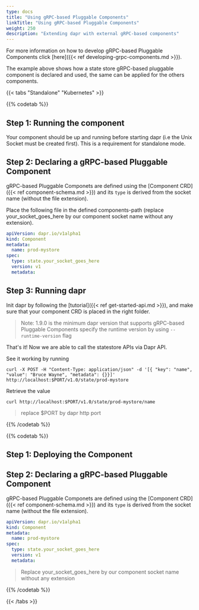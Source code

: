 ```yaml
---
type: docs
title: "Using gRPC-based Pluggable Components"
linkTitle: "Using gRPC-based Pluggable Components"
weight: 250
description: "Extending dapr with external gRPC-based components"
---
```


For more information on how to develop gRPC-based Pluggable Components click [here]({{< ref developing-grpc-components.md >}}).

The example above shows how a state store gRPC-based pluggable component is declared and used, the same can be applied for the others components.

{{< tabs "Standalone" "Kubernetes" >}}

{{% codetab %}}

## Step 1: Running the component

Your component should be up and running before starting dapr (i.e the Unix Socket must be created first). This is a requirement for standalone mode.

## Step 2: Declaring a gRPC-based Pluggable Component

gRPC-based Pluggable Componets are defined using the [Component CRD]({{< ref component-schema.md >}}) and its `type` is derived from the socket name (without the file extension).

Place the following file in the defined components-path (replace your_socket_goes_here by our component socket name without any extension).

```yaml
apiVersion: dapr.io/v1alpha1
kind: Component
metadata:
  name: prod-mystore
spec:
  type: state.your_socket_goes_here
  version: v1
  metadata:
```

## Step 3: Running dapr

Init dapr by following the [tutorial]({{< ref get-started-api.md >}}), and make sure that your component CRD is placed in the right folder.

> Note: 1.9.0 is the minimum dapr version that supports gRPC-based Pluggable Components
> specify the runtime version by using `--runtime-version` flag

That's it! Now we are able to call the statestore APIs via Dapr API.

See it working by running

```shell
curl -X POST -H "Content-Type: application/json" -d '[{ "key": "name", "value": "Bruce Wayne", "metadata": {}}]' http://localhost:$PORT/v1.0/state/prod-mystore
```

Retrieve the value

```shell
curl http://localhost:$PORT/v1.0/state/prod-mystore/name
```

> replace $PORT by dapr http port

{{% /codetab %}}

{{% codetab %}}

## Step 1: Deploying the Component

## Step 2: Declaring a gRPC-based Pluggable Component

gRPC-based Pluggable Componets are defined using the [Component CRD]({{< ref component-schema.md >}}) and its `type` is derived from the socket name (without the file extension).

```yaml
apiVersion: dapr.io/v1alpha1
kind: Component
metadata:
  name: prod-mystore
spec:
  type: state.your_socket_goes_here
  version: v1
  metadata:
```

> Replace your_socket_goes_here by our component socket name without any extension

{{% /codetab %}}

{{< /tabs >}}
